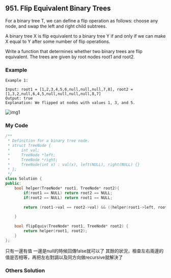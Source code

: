 ## 951. Flip Equivalent Binary Trees

For a binary tree T, we can define a flip operation as follows: choose any node, and swap the left and right child subtrees.

A binary tree X is flip equivalent to a binary tree Y if and only if we can make X equal to Y after some number of flip operations.

Write a function that determines whether two binary trees are flip equivalent.  The trees are given by root nodes root1 and root2.


### Example
```
Example 1:

Input: root1 = [1,2,3,4,5,6,null,null,null,7,8], root2 = [1,3,2,null,6,4,5,null,null,null,null,8,7]
Output: true
Explanation: We flipped at nodes with values 1, 3, and 5.

```
![img1](https://assets.leetcode.com/uploads/2018/11/29/tree_ex.png "img1")


### My Code
```c++
/**
 * Definition for a binary tree node.
 * struct TreeNode {
 *     int val;
 *     TreeNode *left;
 *     TreeNode *right;
 *     TreeNode(int x) : val(x), left(NULL), right(NULL) {}
 * };
 */
class Solution {
public:
    bool helper(TreeNode* root1, TreeNode* root2){
        if(root1 == NULL) return root2 == NULL;
        if(root2 == NULL) return root1 == NULL;
        
        return (root1->val == root2->val) && ((helper(root1->left, root2->right) && helper(root1->right, root2->left)) || (helper(root1->left, root2->left) && helper(root1->right, root2->right)));
        
    }
    
    bool flipEquiv(TreeNode* root1, TreeNode* root2) {
        return helper(root1, root2);
    }
};
```
只有一邊有值 一邊是null的時候回傳false就可以了
其餘的狀況，檢查左右兩邊的值是否相等，再把左右對調以及同方向做recursive就解決了


### Others Solution
```c++
```

